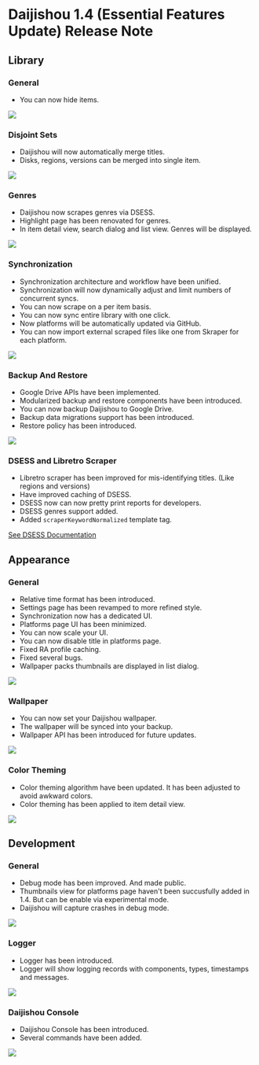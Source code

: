 # Daijishou 1.4 (Essential Features Update) Release Note

## Library
### General
 - You can now hide items.

![](./1_4_release_note/library_general.png)

### Disjoint Sets
 - Daijishou will now automatically merge titles.
 - Disks, regions, versions can be merged into single item.

![](./1_4_release_note/library_disjoint_sets.png)

### Genres
 - Daijishou now scrapes genres via DSESS.
 - Highlight page has been renovated for genres.
 - In item detail view, search dialog and list view. Genres will be displayed.

![](./1_4_release_note/library_genres.png)

### Synchronization
 - Synchronization architecture and workflow have been unified.
 - Synchronization will now dynamically adjust and limit numbers of concurrent syncs.
 - You can now scrape on a per item basis.
 - You can now sync entire library with one click.
 - Now platforms will be automatically updated via GitHub.
 - You can now import external scraped files like one from Skraper for each platform. 

![](./1_4_release_note/library_synchronization.png)

### Backup And Restore
 - Google Drive APIs have been implemented.
 - Modularized backup and restore components have been introduced.
 - You can now backup Daijishou to Google Drive.
 - Backup data migrations support has been introduced.
 - Restore policy has been introduced.

![](./1_4_release_note/library_backup_and_restore.png)

### DSESS and Libretro Scraper
 - Libretro scraper has been improved for mis-identifying titles. (Like regions and versions)
 - Have improved caching of DSESS.
 - DSESS now can now pretty print reports for developers.
 - DSESS genres support added.
 - Added `scraperKeywordNormalized` template tag.

[See DSESS Documentation](/DSESS.md)
 
## Appearance
### General
 - Relative time format has been introduced.
 - Settings page has been revamped to more refined style.
 - Synchronization now has a dedicated UI.
 - Platforms page UI has been minimized.
 - You can now scale your UI.
 - You can now disable title in platforms page.
 - Fixed RA profile caching.
 - Fixed several bugs.
 - Wallpaper packs thumbnails are displayed in list dialog.

![](./1_4_release_note/appearance_general_2.png)

### Wallpaper
 - You can now set your Daijishou wallpaper.
 - The wallpaper will be synced into your backup.
 - Wallpaper API has been introduced for future updates.

![](./1_4_release_note/appearance_wallpaper.png)

### Color Theming
 - Color theming algorithm have been updated. It has been adjusted to avoid awkward colors.
 - Color theming has been applied to item detail view.

![](./1_4_release_note/appearance_color_theming.png)

## Development
### General
 - Debug mode has been improved. And made public.
 - Thumbnails view for platforms page haven't been succusfully added in 1.4. But can be enable via experimental mode.
 - Daijishou will capture crashes in debug mode.

 ![](./1_4_release_note/development_general.png)

### Logger
 - Logger has been introduced.
 - Logger will show logging records with components, types, timestamps and messages.

 ![](./1_4_release_note/development_logger.png)

### Daijishou Console
 - Daijishou Console has been introduced.
 - Several commands have been added.

![](./1_4_release_note/development_daijishou_console.png)